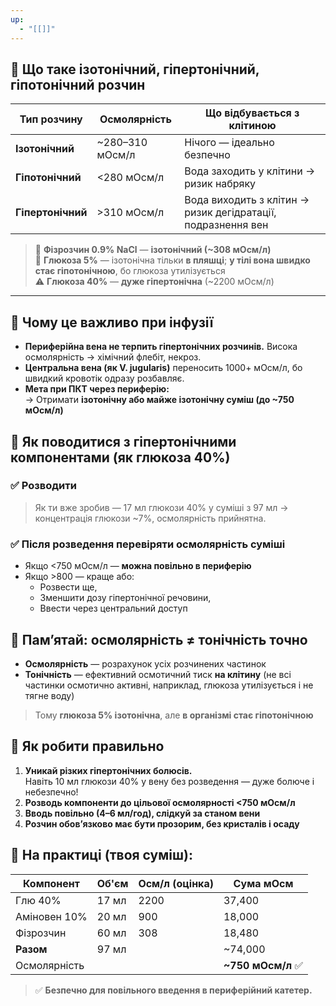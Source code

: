 ```yaml
---
up:
  - "[[]]"
---
```

## 🔹 **Що таке ізотонічний, гіпертонічний, гіпотонічний розчин**

| Тип розчину       | Осмолярність    | Що відбувається з клітиною                                   |
| ----------------- | --------------- | ------------------------------------------------------------ |
| **Ізотонічний**   | ~280–310 мОсм/л | Нічого — ідеально безпечно                                   |
| **Гіпотонічний**  | <280 мОсм/л     | Вода заходить у клітини → ризик набряку                      |
| **Гіпертонічний** | >310 мОсм/л     | Вода виходить з клітин → ризик дегідратації, подразнення вен |

> 🧪 **Фізрозчин 0.9% NaCl** — **ізотонічний (~308 мОсм/л)**  
> 💉 **Глюкоза 5%** — ізотонічна тільки **в пляшці**; **у тілі вона швидко стає гіпотонічною**, бо глюкоза утилізується  
> ⚠️ **Глюкоза 40%** — **дуже гіпертонічна** (~2200 мОсм/л)

---

## 🔹 **Чому це важливо при інфузії**

- **Периферійна вена не терпить гіпертонічних розчинів.** Висока осмолярність → хімічний флебіт, некроз.
- **Центральна вена (як V. jugularis)** переносить 1000+ мОсм/л, бо швидкий кровотік одразу розбавляє.
- **Мета при ПКТ через периферію:**  
    → Отримати **ізотонічну або майже ізотонічну суміш (до ~750 мОсм/л)**
## 🔹 **Як поводитися з гіпертонічними компонентами (як глюкоза 40%)**

### ✅ **Розводити**

> Як ти вже зробив — 17 мл глюкози 40% у суміші з 97 мл → концентрація глюкози ~7%, осмолярність прийнятна.

### ✅ **Після розведення перевіряти осмолярність суміші**

- Якщо <750 мОсм/л — **можна повільно в периферію**
- Якщо >800 — краще або:
    - Розвести ще,
    - Зменшити дозу гіпертонічної речовини,
    - Ввести через центральний доступ
## 🔹 **Пам’ятай: осмолярність ≠ тонічність точно**

- **Осмолярність** — розрахунок усіх розчинених частинок
- **Тонічність** — ефективний осмотичний тиск **на клітину** (не всі частинки осмотично активні, наприклад, глюкоза утилізується і не тягне воду)

> Тому **глюкоза 5% ізотонічна**, але **в організмі стає гіпотонічною**
## 🔹 Як робити правильно

1. **Уникай різких гіпертонічних болюсів.**  
    Навіть 10 мл глюкози 40% у вену без розведення — дуже болюче і небезпечно!
2. **Розводь компоненти до цільової осмолярності <750 мОсм/л**
3. **Вводь повільно (4–6 мл/год), слідкуй за станом вени**
4. **Розчин обов’язково має бути прозорим, без кристалів і осаду**
## 🔹 На практиці (твоя суміш):

| Компонент    | Об'єм | Осм/л (оцінка) | Сума мОсм         |
| ------------ | ----- | -------------- | ----------------- |
| Глю 40%      | 17 мл | 2200           | 37,400            |
| Аміновен 10% | 20 мл | 900            | 18,000            |
| Фізрозчин    | 60 мл | 308            | 18,480            |
| **Разом**    | 97 мл |                | ~74,000           |
| Осмолярність |       |                | **~750 мОсм/л** ✅ |

> ✅ **Безпечно для повільного введення в периферійний катетер.**

